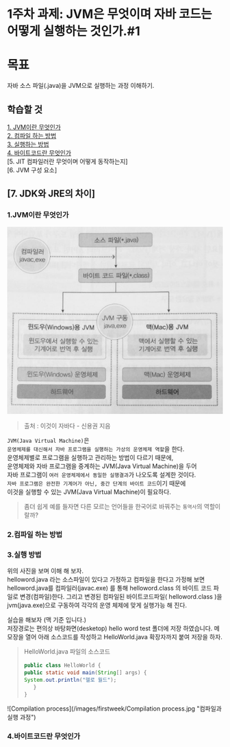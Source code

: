 # 1주차 과제: JVM은 무엇이며 자바 코드는 어떻게 실행하는 것인가.#1

# 목표

자바 소스 파일(.java)을 JVM으로 실행하는 과정 이해하기.

## 학습할 것

[1.   JVM이란 무엇인가](#jvm)   
[2.   컴파일 하는 방법](#compile)   
[3.   실행하는 방법](#howtorun)  
[4.   바이트코드란 무엇인가](#bytecode)   
[5.   JIT 컴파일러란 무엇이며 어떻게 동작하는지]   
[6.   JVM 구성 요소]   

[7.   JDK와 JRE의 차이]   
---


### <div id="jvm"> 1.JVM이란 무엇인가 </div>

![jvm](/images/firstweek/jvm.jpeg "jvm과 컴파일")


>출처 : 이것이 자바다 - 신용권 지음

   `JVM(Java Virtual Machine)`은  
    `운영체제를 대신해서 자바 프로그램을 실행하는 가상의 운영체제 역할`을 한다.   
     운영체제별로 프로그램을 실행하고 관리하는 방법이 다르기 때문에,   
     운영체제와 자바 프로그램을 중계하는 JVM(Java Virtual Machine)을 두어   
     자바 프로그램이 `여러 운영체제에서 동일한 실행결과`가 나오도록 설계한 것이다.   
     `자바 프로그램은 완전한 기계어가 아닌, 중간 단계의 바이트 코드`이기 때문에   
     이것을 실행할 수 있는 JVM(Java Virtual Machine)이 필요하다.  

>좀더 쉽게 예를 들자면 다른 모르는 언어들을 한국어로 바꿔주는 `통역사`의 역할이랄까?

### <div id="compile"> 2.컴파일 하는 방법 </div>
### <div id="howtorun"> 3.실행 방법 </div>

위의 사진을 보며 이해 해 보자.  
helloword.java 라는 소스파일이 있다고 가정하고  컴파일을 한다고 가정해 보면  
helloword.java를   컴파일러(javac.exe) 를 통해   helloword.class 의 바이트 코드 파일로 변경(컴파일)한다. 
그리고 변경된 컴파일된 바이트코드파일( helloword.class )을 jvm(java.exe)으로 구동하여 각각의 운영 체제에 맞게 실행가능 해 진다.

실습을 해보자  (맥 기준 입니다.)  
저장경로는 편의상 바탕화면(desketop)  hello word test 폴더에 저장 하였습니다. 
메모장을 열어  아래 소스코드를 작성하고  HelloWorld.java  확장자까지 붙여 저장을 하자.  


>HelloWorld.java 파일의 소스코드
>
>```java
>public class HelloWorld {
>public static void main(String[] args) {
>System.out.println("헬로 월드");
>    }
>}
>```





![Compilation process](/images/firstweek/Compilation process.jpg "컴파일과 실행 과정")






### <div id="bytecode"> 4.바이트코드란 무엇인가 </div>